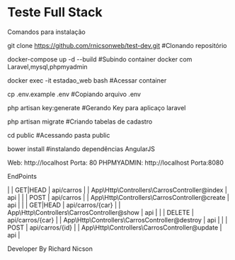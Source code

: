 # Teste Full Stack
Comandos para instalação

git clone https://github.com/rnicsonweb/test-dev.git #Clonando repositório

docker-compose up -d --build #Subindo container docker com Laravel,mysql,phpmyadmin

docker exec -it estadao_web bash #Acessar container

cp .env.example .env #Copiando arquivo .env

php artisan key:generate #Gerando Key para aplicaço laravel

php artisan migrate #Criando tabelas de cadastro

cd public #Acessando pasta public

bower install #instalando dependências AngularJS




Web: http://localhost Porta: 80
PHPMYADMIN: http://localhost Porta:8080


EndPoints

|        | GET|HEAD | api/carros             |                  | App\Http\Controllers\CarrosController@index                            | api        |
|        | POST     | api/carros             |                  | App\Http\Controllers\CarrosController@create                           | api        |
|        | GET|HEAD | api/carros/{car}       |                  | App\Http\Controllers\CarrosController@show                             | api        |
|        | DELETE   | api/carros/{car}       |                  | App\Http\Controllers\CarrosController@destroy                          | api        |
|        | POST     | api/carros/{id}        |                  | App\Http\Controllers\CarrosController@update                           | api        |





Developer By Richard Nicson
